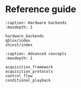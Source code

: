 # Reference guide

```{toctree}
:caption: Hardware backends
:maxdepth: 1

hardware_backends
qblox/index
zhinst/index
```

```{toctree}
:caption: Advanced concepts
:maxdepth: 1

acquisition_framework
acquisition_protocols
control_flow
conditional_playback
```
